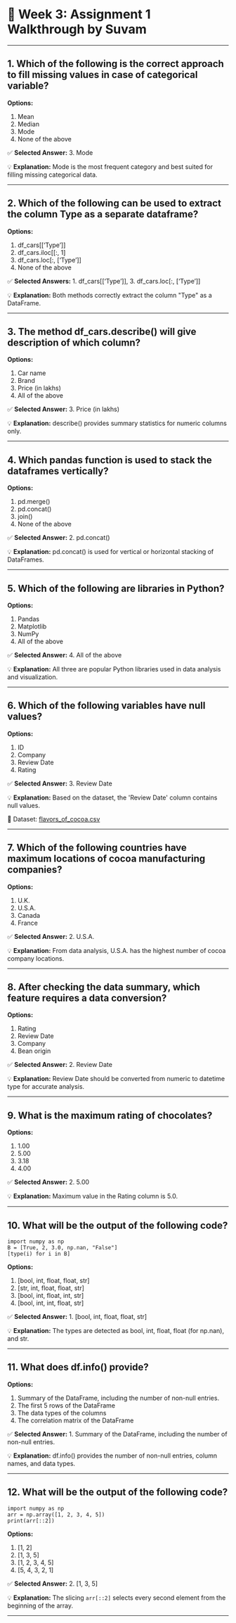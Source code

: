 <h1>🐍 Week 3: Assignment 1 Walkthrough by Suvam</h1>

<hr>

<h2> 1. Which of the following is the correct approach to fill missing values in case of categorical variable?</h2>
<p><strong>Options:</strong></p>
<ol>
  <li>Mean</li>
  <li>Median</li>
  <li>Mode</li>
  <li>None of the above</li>
</ol>
<p>✅ <strong>Selected Answer:</strong> 3. Mode</p>
<p>💡 <strong>Explanation:</strong> Mode is the most frequent category and best suited for filling missing categorical data.</p>

<hr>

<h2> 2. Which of the following can be used to extract the column Type as a separate dataframe?</h2>
<p><strong>Options:</strong></p>
<ol>
  <li>df_cars[[‘Type’]]</li>
  <li>df_cars.iloc[[:, 1]</li>
  <li>df_cars.loc[:, [‘Type’]]</li>
  <li>None of the above</li>
</ol>
<p>✅ <strong>Selected Answers:</strong> 1. df_cars[[‘Type’]], 3. df_cars.loc[:, [‘Type’]]</p>
<p>💡 <strong>Explanation:</strong> Both methods correctly extract the column "Type" as a DataFrame.</p>

<hr>

<h2> 3. The method df_cars.describe() will give description of which column?</h2>
<p><strong>Options:</strong></p>
<ol>
  <li>Car name</li>
  <li>Brand</li>
  <li>Price (in lakhs)</li>
  <li>All of the above</li>
</ol>
<p>✅ <strong>Selected Answer:</strong> 3. Price (in lakhs)</p>
<p>💡 <strong>Explanation:</strong> describe() provides summary statistics for numeric columns only.</p>

<hr>

<h2> 4. Which pandas function is used to stack the dataframes vertically?</h2>
<p><strong>Options:</strong></p>
<ol>
  <li>pd.merge()</li>
  <li>pd.concat()</li>
  <li>join()</li>
  <li>None of the above</li>
</ol>
<p>✅ <strong>Selected Answer:</strong> 2. pd.concat()</p>
<p>💡 <strong>Explanation:</strong> pd.concat() is used for vertical or horizontal stacking of DataFrames.</p>

<hr>

<h2> 5. Which of the following are libraries in Python?</h2>
<p><strong>Options:</strong></p>
<ol>
  <li>Pandas</li>
  <li>Matplotlib</li>
  <li>NumPy</li>
  <li>All of the above</li>
</ol>
<p>✅ <strong>Selected Answer:</strong> 4. All of the above</p>
<p>💡 <strong>Explanation:</strong> All three are popular Python libraries used in data analysis and visualization.</p>

<hr>

<h2> 6. Which of the following variables have null values?</h2>
<p><strong>Options:</strong></p>
<ol>
  <li>ID</li>
  <li>Company</li>
  <li>Review Date</li>
  <li>Rating</li>
</ol>
<p>✅ <strong>Selected Answer:</strong> 3. Review Date</p>
<p>💡 <strong>Explanation:</strong> Based on the dataset, the 'Review Date' column contains null values.</p>
<p>📁 Dataset: <a href="https://drive.google.com/file/d/1Oeq1sG3k72OXABY2e89HYJQr7QFcY-Ke/view?usp=drive_link" target="_blank">flavors_of_cocoa.csv</a></p>

<hr>

<h2> 7. Which of the following countries have maximum locations of cocoa manufacturing companies?</h2>
<p><strong>Options:</strong></p>
<ol>
  <li>U.K.</li>
  <li>U.S.A.</li>
  <li>Canada</li>
  <li>France</li>
</ol>
<p>✅ <strong>Selected Answer:</strong> 2. U.S.A.</p>
<p>💡 <strong>Explanation:</strong> From data analysis, U.S.A. has the highest number of cocoa company locations.</p>

<hr>

<h2> 8. After checking the data summary, which feature requires a data conversion?</h2>
<p><strong>Options:</strong></p>
<ol>
  <li>Rating</li>
  <li>Review Date</li>
  <li>Company</li>
  <li>Bean origin</li>
</ol>
<p>✅ <strong>Selected Answer:</strong> 2. Review Date</p>
<p>💡 <strong>Explanation:</strong> Review Date should be converted from numeric to datetime type for accurate analysis.</p>

<hr>

<h2> 9. What is the maximum rating of chocolates?</h2>
<p><strong>Options:</strong></p>
<ol>
  <li>1.00</li>
  <li>5.00</li>
  <li>3.18</li>
  <li>4.00</li>
</ol>
<p>✅ <strong>Selected Answer:</strong> 2. 5.00</p>
<p>💡 <strong>Explanation:</strong> Maximum value in the Rating column is 5.0.</p>

<hr>

<h2> 10. What will be the output of the following code?</h2>
<pre><code>import numpy as np
B = [True, 2, 3.0, np.nan, "False"]
[type(i) for i in B]</code></pre>
<p><strong>Options:</strong></p>
<ol>
  <li>[bool, int, float, float, str]</li>
  <li>[str, int, float, float, str]</li>
  <li>[bool, int, float, int, str]</li>
  <li>[bool, int, int, float, str]</li>
</ol>
<p>✅ <strong>Selected Answer:</strong> 1. [bool, int, float, float, str]</p>
<p>💡 <strong>Explanation:</strong> The types are detected as bool, int, float, float (for np.nan), and str.</p>

<hr>

<h2> 11. What does df.info() provide?</h2>
<p><strong>Options:</strong></p>
<ol>
  <li>Summary of the DataFrame, including the number of non-null entries.</li>
  <li>The first 5 rows of the DataFrame</li>
  <li>The data types of the columns</li>
  <li>The correlation matrix of the DataFrame</li>
</ol>
<p>✅ <strong>Selected Answer:</strong> 1. Summary of the DataFrame, including the number of non-null entries.</p>
<p>💡 <strong>Explanation:</strong> df.info() provides the number of non-null entries, column names, and data types.</p>

<hr>

<h2> 12. What will be the output of the following code?</h2>
<pre><code>import numpy as np
arr = np.array([1, 2, 3, 4, 5])
print(arr[::2])</code></pre>
<p><strong>Options:</strong></p>
<ol>
  <li>[1, 2]</li>
  <li>[1, 3, 5]</li>
  <li>[1, 2, 3, 4, 5]</li>
  <li>[5, 4, 3, 2, 1]</li>
</ol>
<p>✅ <strong>Selected Answer:</strong> 2. [1, 3, 5]</p>
<p>💡 <strong>Explanation:</strong> The slicing <code>arr[::2]</code> selects every second element from the beginning of the array.</p>

<hr>
